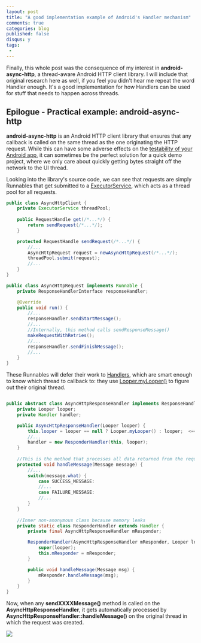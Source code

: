 ```yaml
---
layout: post
title: "A good implementation example of Android's Handler mechanism"
comments: true
categories: blog
published: false
disqus: y
tags:
 -
---
```


Finally, this whole post was the consequence of my interest in **android-async-http**, a thread-aware Android HTTP client library. I will include that original research here as well, if you feel you didn't hear me repeat the word Handler enough. It's a good implementation for how Handlers can be used for stuff that needs to happen across threads.

## Epilogue - Practical example: android-async-http

**android-async-http** is an Android HTTP client library that ensures that any callback is called on the same thread as the one originating the HTTP request. While this can have some adverse effects on the [testability of your Android app](http://verybadalloc.com/android/what-your-http-client-says-about-your-app.html), it can sometimes be the perfect solution for a quick demo project, where we only care about quickly getting bytes straight off the network to the UI thread.

Looking into the library's source code, we can see that requests are simply Runnables that get submitted to a [ExecutorService](https://developer.android.com/reference/java/util/concurrent/ExecutorService.html), which acts as a thread pool for all requests.

```java
public class AsyncHttpClient {
    private ExecutorService threadPool;
    
    public RequestHandle get(/*...*/) {
        return sendRequest(/*...*/);
    }

    protected RequestHandle sendRequest(/*...*/) {
        //...
        AsyncHttpRequest request = newAsyncHttpRequest(/*...*/);
        threadPool.submit(request);
        //...
    }
}

public class AsyncHttpRequest implements Runnable {
    private ResponseHandlerInterface responseHandler;

    @Override
    public void run() {
        //...
        responseHandler.sendStartMessage();
        //...
        //Internally, this method calls sendResponseMessage()
        makeRequestWithRetries();
        //...
        responseHandler.sendFinishMessage();
        //...
    }
}
```

These Runnables will defer their work to [Handlers](https://developer.android.com/reference/android/os/Handler.html), which are smart enough to know which thread to callback to: they use [Looper.myLooper()](https://developer.android.com/reference/android/os/Looper.html#myLooper()) to figure out their original thread.

```java

public abstract class AsyncHttpResponseHandler implements ResponseHandlerInterface {
    private Looper looper;
    private Handler handler;

    public AsyncHttpResponseHandler(Looper looper) {
        this.looper = looper == null ? Looper.myLooper() : looper;  <=== Right here
        //...
        handler = new ResponderHandler(this, looper);
    }
	
    //This is the method that processes all data returned from the request
    protected void handleMessage(Message message) {
        //...
        switch(message.what) {
            case SUCCESS_MESSAGE:
            //...
            case FAILURE_MESSAGE:
            //...
        }
    }
    
    //Inner non-anonymous class because memory leaks
    private static class ResponderHandler extends Handler {
        private final AsyncHttpResponseHandler mResponder;

        ResponderHandler(AsyncHttpResponseHandler mResponder, Looper looper) {
            super(looper);
            this.mResponder = mResponder;
        }

        public void handleMessage(Message msg) {
            mResponder.handleMessage(msg);
        }
    }
}
```

Now, when any **sendXXXXMessage()** method is called on the **AsyncHttpResponseHandler**, it gets automatically processed by **AsyncHttpResponseHandler::handleMessage()** on the original thread in which the request was created.

<div class="img-center"><img src="http://i.imgur.com/YsbKHg1.gif" class="third"/></div>

